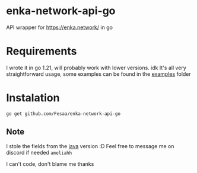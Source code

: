 # enka-network-api-go
API wrapper for https://enka.network/ in go

# Requirements
I wrote it in go 1.21, will probably work with lower versions. idk
It's all very straightforward usage, some examples can be found in the [examples](./examples/) folder

# Instalation
```
go get github.com/Fesaa/enka-network-api-go
```

## Note
I stole the fields from the [java](https://github.com/kazuryyx/EnkaNetworkAPI) version :D
Feel free to message me on discord if needed `ameliahh`

I can't code, don't blame me thanks
